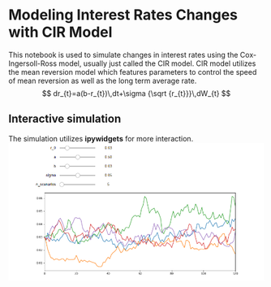 # Modeling Interest Rates Changes with CIR Model
This notebook is used to simulate changes in interest rates using the Cox-Ingersoll-Ross model, usually just called the CIR model. CIR model utilizes the mean reversion model which features parameters to control the speed of mean reversion as well as the long term average rate.
$$ dr_{t}=a(b-r_{t})\,dt+\sigma {\sqrt  {r_{t}}}\,dW_{t} $$

## Interactive simulation
The simulation utilizes **ipywidgets** for more interaction.
![enter image description here](https://github.com/AbdullahBahi/My-Portfolio/blob/master/Modeling%20Interest%20Rates%20Changes%20with%20CIR/0.PNG?raw=true)